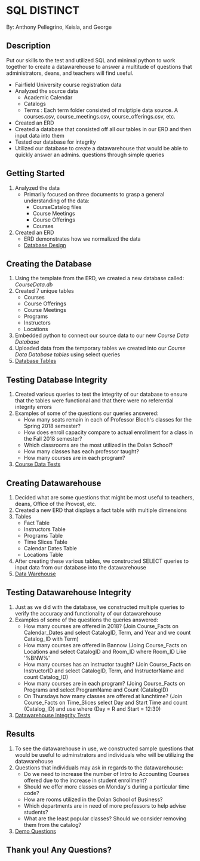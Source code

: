 # SQL DISTINCT 

By: Anthony Pellegrino, Keisla, and George

## Description

Put our skills to the test and utilized SQL and minimal python to work together to create a datawarehouse to answer a multitude of
questions that administrators, deans, and teachers will find useful.

* Fairfield University course registration data
* Analyzed the source data
  * Academic Calendar
  * Catalogs
  * Terms : Each term folder consisted of mulptiple data source. A courses.csv, course_meetings.csv, course_offerings.csv, etc. 
* Created an ERD 
* Created a database that consisted off all our tables in our ERD and then input data into them
* Tested our database for integrity
* Utilized our database to create a datawarehouse that would be able to quickly answer an admins. questions through simple queries

## Getting Started

1. Analyzed the data
   * Primarily focused on three documents to grasp a general understanding of the data:
      * CourseCatalog files
      * Course Meetings
      * Course Offerings
      * Courses
2. Created an ERD 
   * ERD demonstrates how we normalized the data
   * [Database Design](Database_ERD.pdf)

## Creating the Database
1. Using the template from the ERD, we created a new database called: *CourseData.db*
2. Created 7 unique tables
    * Courses
    * Course Offerings
    * Course Meetings
    * Programs
    * Instructors
    * Locations
3. Embedded python to connect our source data to our new *Course Data Database*
4. Uploaded data from the temporary tables we created into our *Course Data Database tables* using select queries
5. [Database Tables](Create_Tables.ipynb)


## Testing Database Integrity
1. Created various queries to test the integrity of our database to ensure that the tables were functional and that there were no referential integrity errors
2. Examples of some of the questions our queries answered:
    * How many seats remain in each of Professor Bloch's classes for the Spring 2018 semester?
    * How does enroll capacity compare to actual enrollment for a class in the Fall 2018 semester?
    * Which classrooms are the most utilized in the Dolan School?
    * How many classes has each professor taught?
    * How many courses are in each program?
3. [Course Data Tests](CourseDataTests.ipynb)

## Creating Datawarehouse
1. Decided what are some questions that might be most useful to teachers, deans, Office of the Provost, etc. 
2. Created a new ERD that displays a fact table with multiple dimensions
3. Tables
    * Fact Table
    * Instructors Table
    * Programs Table
    * Time Slices Table
    * Calendar Dates Table
    * Locations Table
4. After creating these various tables, we constructed SELECT queries to input data from our database into the datawarehouse 
5. [Data Warehouse](CourseDataWarehouse.ipynb)

## Testing Datawarehouse Integrity
1. Just as we did with the database, we constructed multiple queries to verify the accuracy and functionality of our datawarehouse
2. Examples of some of the questions the queries answered:
    * How many courses are offered in 2018? (Join Course_Facts on Calendar_Dates and select CatalogID, Term, and Year and we count Catalog_ID with Term)
    * How many courses are offered in Bannow (Joing Course_Facts on Locations and select CatalogID and Room_ID where Room_ID Like '%BNW%'
    * How many courses has an instructor taught? (Join Course_Facts on InstructorID and select CatalogID, Term, and InstructorName and count Catalog_ID)
    * How many courses are in each program? (Joing Course_Facts on Programs and select ProgramName and Count (CatalogID)
    * On Thursdays how many classes are offered at lunchtime? (Join Course_Facts on Time_Slices select Day and Start Time and count (Catalog_ID) and use where (Day = R and Start = 12:30)
3. [Datawarehouse Integrity Tests](DataWarehouse_Test.ipynb)

## Results
1. To see the datawarehouse in use, we constructed sample questions that would be useful to adminstrators and individuals who will be utilizing the datawarehouse
2. Questions that individuals may ask in regards to the datawarehouse:
   * Do we need to increase the number of Intro to Accounting Courses offered due to the increase in student enrollment?
    * Should we offer more classes on Monday's during a particular time code?
    * How are rooms utilized in the Dolan School of Business?
    * Which departments are in need of more professors to help advise students?
    * What are the least popular classes? Should we consider removing them from the catalog? 
3. [Demo Questions](Demo_Questions.ipynb)

## Thank you! Any Questions?
